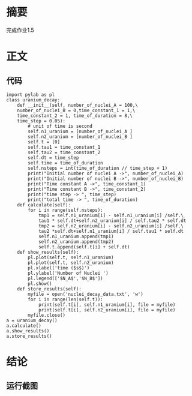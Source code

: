 # 摘要
  完成作业1.5
# 正文
## 代码
    import pylab as pl
    class uranium_decay:
        def __init__(self, number_of_nuclei_A = 100,\
        number_of_nuclei_B = 0,time_constant_1 = 1,\
        time_constant_2 = 1, time_of_duration = 8,\
        time_step = 0.05):
            # unit of time is second
            self.n1_uranium = [number_of_nuclei_A ]
            self.n2_uranium = [number_of_nuclei_B ]
            self.t = [0]
            self.tau1 = time_constant_1
            self.tau2 = time_constant_2
            self.dt = time_step
            self.time = time_of_duration
            self.nsteps = int(time_of_duration // time_step + 1)
            print("Initial number of nuclei A ->", number_of_nuclei_A)
            print("Initial number of nuclei B ->", number_of_nuclei_B)
            print("Time constant A ->", time_constant_1)
            print("Time constant B ->", time_constant_2)
            print("time step -> ", time_step)
            print("total time -> ", time_of_duration)
        def calculate(self):
            for i in range(self.nsteps):
                tmp1 = self.n1_uranium[i] - self.n1_uranium[i] /self.\
                tau1 * self.dt+self.n2_uranium[i] / self.tau2 * self.dt
                tmp2 = self.n2_uranium[i] - self.n2_uranium[i] /self.\
                tau2 *self.dt+self.n1_uranium[i] / self.tau1 * self.dt
                self.n1_uranium.append(tmp1)
                self.n2_uranium.append(tmp2)
                self.t.append(self.t[i] + self.dt)
        def show_results(self):
            pl.plot(self.t, self.n1_uranium)
            pl.plot(self.t, self.n2_uranium)
            pl.xlabel('time ($s$)')
            pl.ylabel('Number of Nuclei ')
            pl.legend(['$N_A$','$N_B$'])
            pl.show()
        def store_results(self):
            myfile = open('nuclei_decay_data.txt', 'w')
            for i in range(len(self.t)):
                print(self.t[i], self.n1_uranium[i], file = myfile)
                print(self.t[i], self.n2_uranium[i], file = myfile)
            myfile.close()
    a = uranium_decay()
    a.calculate()
    a.show_results()
    a.store_results()
# 结论
## 运行截图
    
